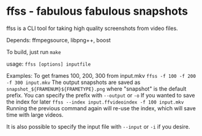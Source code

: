 ffss - fabulous fabulous snapshots
===================================

ffss is a CLI tool for taking high quality screenshots from video files.

Depends: ffmpegsource, libpng++, boost

To build, just run 
    ``make``

usage: ``ffss [options] inputfile``

Examples: To get frames 100, 200, 300 from input.mkv
    ``ffss -f 100 -f 200 -f 300 input.mkv``
The output snapshots are saved as
    ``snapshot_${FRAMENUM}${FRAMETYPE}.png``
where "snapshot" is the default prefix.
You can specify the prefix with ``--output`` or ``-o``
If you wanted to save the index for later
    ``ffss --index input.ffvideoindex -f 100 input.mkv``
Running the previous command again will re-use the index, which will save
time with large videos.

It is also possible to specify the input file with ``--input`` or ``-i`` if
you desire.